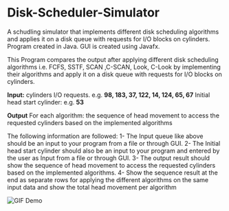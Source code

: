 # Disk-Scheduler-Simulator
A schudling simulator that implements different disk scheduling algorithms and applies it on a disk queue with requests for I/O blocks on cylinders.
Program created in Java. GUI is created using Javafx.

This Program compares the output after applying different disk scheduling algorithms
i.e. FCFS, SSTF, SCAN ,C-SCAN, Look, C-Look by implementing their algorithms and apply it on a disk queue with requests for I/O blocks
on cylinders.

<b>Input:</b> 
cylinders I/O requests.
e.g. <b>98, 183, 37, 122, 14, 124, 65, 67</b>
Initial head start cylinder: e.g. <b>53</b>

<b>Output</b>
For each algorithm: the sequence of head movement to access the requested
cylinders based on the implemented algorithms

The following information are followed:
1- The Input queue like above should be an input to your program from a file or through GUI.
2- The Initial head start cylinder should also be an input to your program and entered by
the user as Input from a file or through GUI.
3- The output result should show the sequence of head movement to access the requested
cylinders based on the implemented algorithms.
4- Show the sequence result at the end as separate rows for applying the different
algorithms on the same input data and show the total head movement per algorithm

![GIF Demo](http://i.imgur.com/kn5DfDW.gif)

